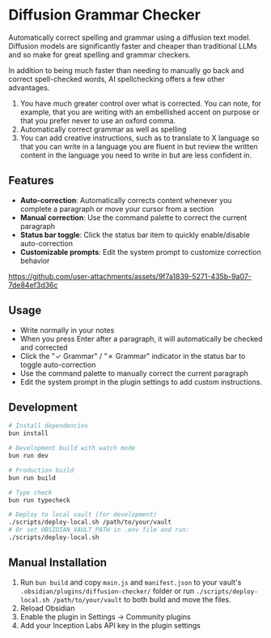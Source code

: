 # Diffusion Grammar Checker

Automatically correct spelling and grammar using a diffusion text model. Diffusion models are significantly faster and cheaper than traditional LLMs and so make for great spelling and grammar checkers.

In addition to being much faster than needing to manually go back and correct spell-checked words, AI spellchecking offers a few other advantages. 
1. You have much greater control over what is corrected. You can note, for example, that you are writing with an embellished accent on purpose or that you prefer never to use an oxford comma.
2. Automatically correct grammar as well as spelling
3. You can add creative instructions, such as to translate to X language so that you can write in a language you are fluent in but review the written content in the language you need to write in but are less confident in. 

## Features

- **Auto-correction**: Automatically corrects content whenever you complete a paragraph or move your cursor from a section
- **Manual correction**: Use the command palette to correct the current paragraph
- **Status bar toggle**: Click the status bar item to quickly enable/disable auto-correction
- **Customizable prompts**: Edit the system prompt to customize correction behavior



https://github.com/user-attachments/assets/9f7a1839-5271-435b-9a07-7de84ef3d36c



## Usage

- Write normally in your notes
- When you press Enter after a paragraph, it will automatically be checked and corrected
- Click the "✓ Grammar" / "✗ Grammar" indicator in the status bar to toggle auto-correction
- Use the command palette to manually correct the current paragraph
- Edit the system prompt in the plugin settings to add custom instructions.

## Development

```bash
# Install dependencies
bun install

# Development build with watch mode
bun run dev

# Production build
bun run build

# Type check
bun run typecheck

# Deploy to local vault (for development)
./scripts/deploy-local.sh /path/to/your/vault
# Or set OBSIDIAN_VAULT_PATH in .env file and run:
./scripts/deploy-local.sh
```

## Manual Installation

1. Run `bun build` and copy `main.js` and `manifest.json` to your vault's `.obsidian/plugins/diffusion-checker/` folder or run `./scripts/deploy-local.sh /path/to/your/vault` to both build and move the files.
2. Reload Obsidian
3. Enable the plugin in Settings → Community plugins
4. Add your Inception Labs API key in the plugin settings
